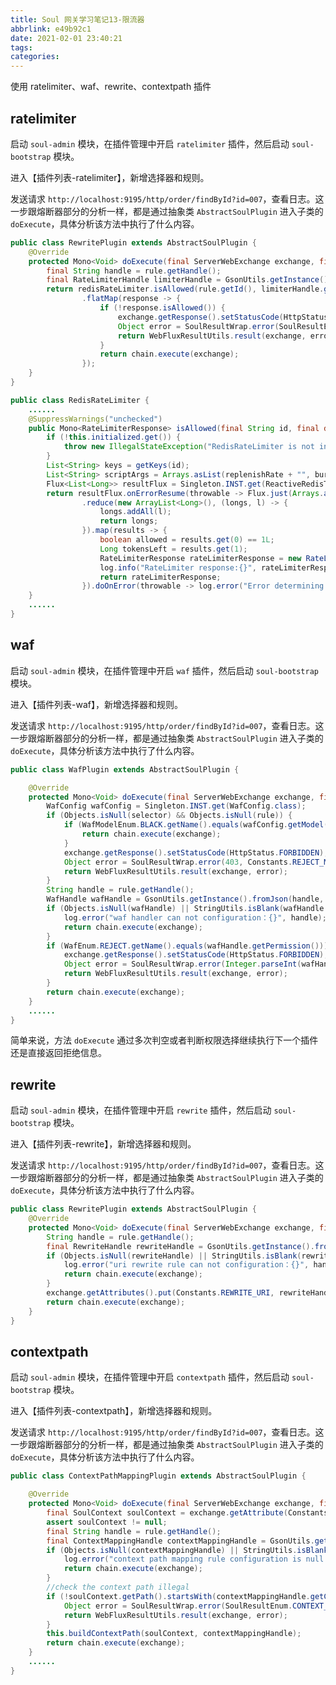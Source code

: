 ```yaml
---
title: Soul 网关学习笔记13-限流器
abbrlink: e49b92c1
date: 2021-02-01 23:40:21
tags:
categories:
---
```

使用 ratelimiter、waf、rewrite、contextpath 插件
<!--more-->

## ratelimiter

启动 `soul-admin` 模块，在插件管理中开启 `ratelimiter` 插件，然后启动 `soul-bootstrap` 模块。

进入【插件列表-ratelimiter】，新增选择器和规则。

发送请求 `http://localhost:9195/http/order/findById?id=007`，查看日志。这一步跟熔断器部分的分析一样，都是通过抽象类 `AbstractSoulPlugin` 进入子类的 `doExecute`，具体分析该方法中执行了什么内容。

```java
public class RewritePlugin extends AbstractSoulPlugin {
    @Override
    protected Mono<Void> doExecute(final ServerWebExchange exchange, final SoulPluginChain chain, final SelectorData selector, final RuleData rule) {
        final String handle = rule.getHandle();
        final RateLimiterHandle limiterHandle = GsonUtils.getInstance().fromJson(handle, RateLimiterHandle.class);
        return redisRateLimiter.isAllowed(rule.getId(), limiterHandle.getReplenishRate(), limiterHandle.getBurstCapacity())
                .flatMap(response -> {
                    if (!response.isAllowed()) {
                        exchange.getResponse().setStatusCode(HttpStatus.TOO_MANY_REQUESTS);
                        Object error = SoulResultWrap.error(SoulResultEnum.TOO_MANY_REQUESTS.getCode(), SoulResultEnum.TOO_MANY_REQUESTS.getMsg(), null);
                        return WebFluxResultUtils.result(exchange, error);
                    }
                    return chain.execute(exchange);
                });
    }
}

public class RedisRateLimiter {
    ......
    @SuppressWarnings("unchecked")
    public Mono<RateLimiterResponse> isAllowed(final String id, final double replenishRate, final double burstCapacity) {
        if (!this.initialized.get()) {
            throw new IllegalStateException("RedisRateLimiter is not initialized");
        }
        List<String> keys = getKeys(id);
        List<String> scriptArgs = Arrays.asList(replenishRate + "", burstCapacity + "", Instant.now().getEpochSecond() + "", "1");
        Flux<List<Long>> resultFlux = Singleton.INST.get(ReactiveRedisTemplate.class).execute(this.script, keys, scriptArgs);
        return resultFlux.onErrorResume(throwable -> Flux.just(Arrays.asList(1L, -1L)))
                .reduce(new ArrayList<Long>(), (longs, l) -> {
                    longs.addAll(l);
                    return longs;
                }).map(results -> {
                    boolean allowed = results.get(0) == 1L;
                    Long tokensLeft = results.get(1);
                    RateLimiterResponse rateLimiterResponse = new RateLimiterResponse(allowed, tokensLeft);
                    log.info("RateLimiter response:{}", rateLimiterResponse.toString());
                    return rateLimiterResponse;
                }).doOnError(throwable -> log.error("Error determining if user allowed from redis:{}", throwable.getMessage()));
    }
    ......
}
```

## waf

启动 `soul-admin` 模块，在插件管理中开启 `waf` 插件，然后启动 `soul-bootstrap` 模块。

进入【插件列表-waf】，新增选择器和规则。

发送请求 `http://localhost:9195/http/order/findById?id=007`，查看日志。这一步跟熔断器部分的分析一样，都是通过抽象类 `AbstractSoulPlugin` 进入子类的 `doExecute`，具体分析该方法中执行了什么内容。

```java
public class WafPlugin extends AbstractSoulPlugin {

    @Override
    protected Mono<Void> doExecute(final ServerWebExchange exchange, final SoulPluginChain chain, final SelectorData selector, final RuleData rule) {
        WafConfig wafConfig = Singleton.INST.get(WafConfig.class);
        if (Objects.isNull(selector) && Objects.isNull(rule)) {
            if (WafModelEnum.BLACK.getName().equals(wafConfig.getModel())) {
                return chain.execute(exchange);
            }
            exchange.getResponse().setStatusCode(HttpStatus.FORBIDDEN);
            Object error = SoulResultWrap.error(403, Constants.REJECT_MSG, null);
            return WebFluxResultUtils.result(exchange, error);
        }
        String handle = rule.getHandle();
        WafHandle wafHandle = GsonUtils.getInstance().fromJson(handle, WafHandle.class);
        if (Objects.isNull(wafHandle) || StringUtils.isBlank(wafHandle.getPermission())) {
            log.error("waf handler can not configuration：{}", handle);
            return chain.execute(exchange);
        }
        if (WafEnum.REJECT.getName().equals(wafHandle.getPermission())) {
            exchange.getResponse().setStatusCode(HttpStatus.FORBIDDEN);
            Object error = SoulResultWrap.error(Integer.parseInt(wafHandle.getStatusCode()), Constants.REJECT_MSG, null);
            return WebFluxResultUtils.result(exchange, error);
        }
        return chain.execute(exchange);
    }
    ......
}
```

简单来说，方法 `doExecute` 通过多次判空或者判断权限选择继续执行下一个插件还是直接返回拒绝信息。

## rewrite

启动 `soul-admin` 模块，在插件管理中开启 `rewrite` 插件，然后启动 `soul-bootstrap` 模块。

进入【插件列表-rewrite】，新增选择器和规则。

发送请求 `http://localhost:9195/http/order/findById?id=007`，查看日志。这一步跟熔断器部分的分析一样，都是通过抽象类 `AbstractSoulPlugin` 进入子类的 `doExecute`，具体分析该方法中执行了什么内容。

```java
public class RewritePlugin extends AbstractSoulPlugin {
    @Override
    protected Mono<Void> doExecute(final ServerWebExchange exchange, final SoulPluginChain chain, final SelectorData selector, final RuleData rule) {
        String handle = rule.getHandle();
        final RewriteHandle rewriteHandle = GsonUtils.getInstance().fromJson(handle, RewriteHandle.class);
        if (Objects.isNull(rewriteHandle) || StringUtils.isBlank(rewriteHandle.getRewriteURI())) {
            log.error("uri rewrite rule can not configuration：{}", handle);
            return chain.execute(exchange);
        }
        exchange.getAttributes().put(Constants.REWRITE_URI, rewriteHandle.getRewriteURI());
        return chain.execute(exchange);
    }
}
```

## contextpath

启动 `soul-admin` 模块，在插件管理中开启 `contextpath` 插件，然后启动 `soul-bootstrap` 模块。

进入【插件列表-contextpath】，新增选择器和规则。

发送请求 `http://localhost:9195/http/order/findById?id=007`，查看日志。这一步跟熔断器部分的分析一样，都是通过抽象类 `AbstractSoulPlugin` 进入子类的 `doExecute`，具体分析该方法中执行了什么内容。

```java
public class ContextPathMappingPlugin extends AbstractSoulPlugin {

    @Override
    protected Mono<Void> doExecute(final ServerWebExchange exchange, final SoulPluginChain chain, final SelectorData selector, final RuleData rule) {
        final SoulContext soulContext = exchange.getAttribute(Constants.CONTEXT);
        assert soulContext != null;
        final String handle = rule.getHandle();
        final ContextMappingHandle contextMappingHandle = GsonUtils.getInstance().fromJson(handle, ContextMappingHandle.class);
        if (Objects.isNull(contextMappingHandle) || StringUtils.isBlank(contextMappingHandle.getContextPath())) {
            log.error("context path mapping rule configuration is null ：{}", rule);
            return chain.execute(exchange);
        }
        //check the context path illegal
        if (!soulContext.getPath().startsWith(contextMappingHandle.getContextPath())) {
            Object error = SoulResultWrap.error(SoulResultEnum.CONTEXT_PATH_ERROR.getCode(), SoulResultEnum.CONTEXT_PATH_ERROR.getMsg(), null);
            return WebFluxResultUtils.result(exchange, error);
        }
        this.buildContextPath(soulContext, contextMappingHandle);
        return chain.execute(exchange);
    }
    ......
}
```
